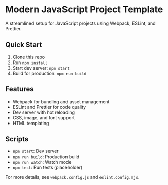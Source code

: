 # Modern JavaScript Project Template

A streamlined setup for JavaScript projects using Webpack, ESLint, and Prettier.

## Quick Start

1. Clone this repo
2. Run `npm install`
3. Start dev server: `npm start`
4. Build for production: `npm run build`

## Features

- Webpack for bundling and asset management
- ESLint and Prettier for code quality
- Dev server with hot reloading
- CSS, image, and font support
- HTML templating

## Scripts

- `npm start`: Dev server
- `npm run build`: Production build
- `npm run watch`: Watch mode
- `npm test`: Run tests (placeholder)

For more details, see `webpack.config.js` and `eslint.config.mjs`.
